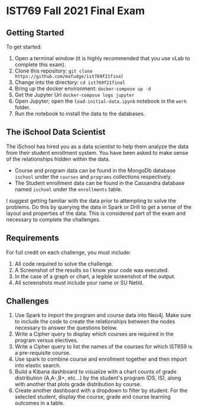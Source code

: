 # IST769 Fall 2021 Final Exam

## Getting Started

To get started:

1. Open a terminal window (it is highly recommended that you use vLab to complete this exam).
2. Clone this repository: `git clone https://github.com/mafudge/ist769f21final`
3. Change into the directory: `cd ist769f21final`
4. Bring up the docker environment: `docker-compose up -d`
5. Get the Jupyter Url `docker-compose logs jupyter`
6. Open Jupyter; open the `load-initial-data.ipynb` notebook in the `work` folder.
7. Run the notebook to install the data to the databases.

## The iSchool Data Scientist

The iSchool has hired you as a data scientist to help them analyze the data from their student enrollment system. You have been asked to make sense of the relationships hidden within the data.

- Course and program data can be found in the MongoDb database `ischool` under the `courses` and `programs` collections respectively.
- The Student enrollment data can be found in the Cassandra database named `ischool` under the `enrollments` table.

I suggest getting familiar with the data prior to attempting to solve the problems. Do this by querying the data in Spark or Drill to get a sense of the layout and properties of the data. This is considered part of the exam and necessary to complete the challenges.

## Requirements

For full credit on each challenge, you must include:
1. All code required to solve the challenge.
2. A Screenshot of the results so I know your code was executed.
3. In the case of a graph or chart, a legible screenshot of the output.
4. All screenshots must include your name or SU Netid.

## Challenges

1. Use Spark to import the program and course data into Neo4j. Make sure to include the code to create the relationships between the nodes necessary to answer the questions below.
2. Write a Cipher query to display which courses are required in the program versus electives.
3. Write a Cipher query to list the names of the courses for which IST659 is a pre-requisite course.
4. Use spark to combine  course and enrollment together and then import into elastic search.
5. Build a Kibana dashboard to visualize with a chart counts of grade distribution (A,A-,B+, etc...) by the student's program (DS, IS), along with another that plots grade distribution by course.
6. Create another dashboard with a dropdown to filter by student. For the selected student, display the course, grade and course learning outcomes in a table.

